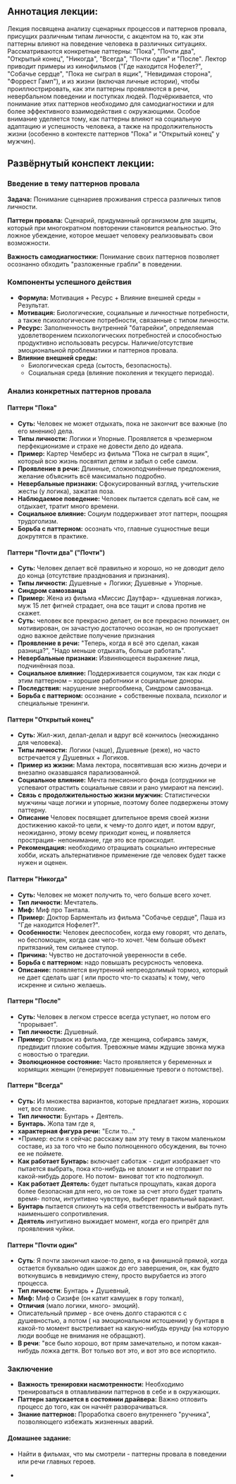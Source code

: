 ## Аннотация лекции:

Лекция посвящена анализу сценарных процессов и паттернов провала, присущих различным типам личности, с акцентом на то, как эти паттерны влияют на поведение человека в различных ситуациях. Рассматриваются конкретные паттерны: "Пока", "Почти два", "Открытый конец", "Никогда", "Всегда", "Почти один" и "После". Лектор приводит примеры из кинофильмов ("Где находится Нофелет?", "Собачье сердце", "Пока не сыграл в ящик", "Невидимая сторона", "Форрест Гамп"), и из жизни (включая личные истории), чтобы проиллюстрировать, как эти паттерны проявляются в речи, невербальном поведении и поступках людей. Подчёркивается, что понимание этих паттернов необходимо для самодиагностики и для более эффективного взаимодействия с окружающими. Особое внимание уделяется тому, как паттерны влияют на социальную адаптацию и успешность человека, а также на продолжительность жизни (особенно в контексте паттернов "Пока" и "Открытый конец" у мужчин).

## Развёрнутый конспект лекции:

### Введение в тему паттернов провала

**Задача:** Понимание сценариев проживания стресса различных типов личности.

**Паттерн провала:**
Сценарий, придуманный организмом для защиты, который при многократном повторении становится реальностью. Это ложное убеждение, которое мешает человеку реализовывать свои возможности.

**Важность самодиагностики:**
Понимание своих паттернов позволяет осознанно обходить "разложенные грабли" в поведении.

### Компоненты успешного действия

* **Формула:** Мотивация + Ресурс + Влияние внешней среды = Результат.
* **Мотивация:** Биологические, социальные и личностные потребности, а также психологические потребности, связанные с типом личности.
* **Ресурс:** Заполненность внутренней "батарейки", определяемая удовлетворением психологических потребностей и способностью продуктивно использовать ресурсы. Наличие/отсутствие эмоциональной проблематики и паттернов провала.
* **Влияние внешней среды:**
    * Биологическая среда (сытость, безопасность).
    * Социальная среда (влияние поколения и текущего периода).

### Анализ конкретных паттернов провала

#### Паттерн "Пока"

* **Суть:** Человек не может отдыхать, пока не закончит все важные (по его мнению) дела.
* **Типы личности:** Логики и Упорные. Проявляется в чрезмерном перфекционизме и страхе не довести дело до идеала.
* **Пример:** Картер Чемберс из фильма "Пока не сыграл в ящик", который всю жизнь посвятил детям и забыл о себе самом.
* **Проявление в речи:** Длинные, сложноподчинённые предложения, желание объяснить всё максимально подробно.
* **Невербальные признаки:** Сфокусированный взгляд, учительские жесты (у логика), зажатая поза.
* **Наблюдаемое поведение:** Человек пытается сделать всё сам, не отдыхает, тратит много времени.
* **Социальное влияние:** Социум поддерживает этот паттерн, поощряя трудоголизм.
* **Борьба с паттерном:** осознать что, главные сущностные вещи докрутятся в практике.

#### Паттерн "Почти два" ("Почти")

* **Суть:** Человек делает всё правильно и хорошо, но не доводит дело до конца (отсутствие празднования и признания).
* **Типы личности:** Душевные + Логики; Душевные + Упорные.
* **Синдром самозванца**
* **Пример:** Жена из фильма «Миссис Даутфар»- «душевная логика», муж 15 лет фигней страдает, она все тащит и слова против не скажет.
* **Суть:** человек все прекрасно делает, он все прекрасно понимает, он мотивирован, он зачастую достаточно осознан, но он пропускает одно важное действие получение признания
* **Проявление в речи:** "Теперь, когда я всё это сделал, какая разница?", "Надо меньше отдыхать, больше работать".
* **Невербальные признаки:** Извиняющееся выражение лица, подчинённая поза.
* **Социальное влияние:** Поддерживается социумом, так как люди с этим паттерном – хорошие работники и социальные доноры.
* **Последствия:** нарушение энергообмена, Синдром самозванца.
* **Борьба с паттерном:** осознание + собственные похвала, психолог и специальные тренинги.

#### Паттерн "Открытый конец"

* **Суть:** Жил-жил, делал-делал и вдруг всё кончилось (неожиданно для человека).
* **Типы личности:** Логики (чаще), Душевные (реже), но часто встречается у Душевных + Логиков.
* **Пример из жизни:** Мама лектора, посвятившая всю жизнь дочери и внезапно оказавшаяся парализованной.
* **Социальное влияние:** Мечта пенсионного фонда (сотрудники не успевают отрастить социальные связи и рано умирают на пенсии).
* **Связь с продолжительностью жизни мужчин:** Статистически мужчины чаще логики и упорные, поэтому более подвержены этому паттерну.
* **Описание** Человек посвящает длительное время своей жизни достижению какой-то цели, к чему-то долго идет, и потом вдруг, неожиданно, этому всему приходит конец, и появляется прострация- непонимание, где это все происходит.
* **Рекомендация:** необходимо отращивать социально интересные хобби, искать альтернативное применение где человек будет также нужен и оценен.

#### Паттерн "Никогда"

* **Суть:** Человек не может получить то, чего больше всего хочет.
* **Тип личности:** Мечтатель.
* **Миф:** Миф про Тантала.
* **Пример:** Доктор Барменталь из фильма "Собачье сердце", Паша из "Где находится Нофелет?".
* **Особенности:** Человек дееспособен, когда ему говорят, что делать, но беспомощен, когда сам чего-то хочет. Чем больше объект притязаний, тем сильнее ступор.
* **Причина:** Чувство не достаточной уверенности в себе.
* **Борьба с паттерном:** надо повышать ресурсность человека.
* **Описание:** появляется внутренний непреодолимый тормоз, который не дает сделать шаг ( или просто что-то сказать) к тому, чего искренне и сильно желаешь.

#### Паттерн "После"

* **Суть:** Человек в легком стрессе всегда уступает, но потом его "прорывает".
* **Тип личности:** Душевный.
* **Пример:** Отрывок из фильма, где женщина, собираясь замуж, предвидит плохие события. Тревожные мамы ждущие звонка мужа с новостью о трагедии.
* **Эволюционное состояние:** Часто проявляется у беременных и кормящих женщин (генерирует повышенные тревоги о потомстве).

#### Паттерн "Всегда"

* **Суть:** Из множества вариантов, которые предлагает жизнь, хороших нет, все плохие.
* **Тип личности:** Бунтарь + Деятель.
* **Бунтарь.** Жопа там где я,
* **характерная фигура речи:** "Если то..."
* *Пример: если я сейчас расскажу вам эту тему в таком маленьком составе, из за того что не было полноценного обсуждения, вы точно ее не поймете.
* **Как работает Бунтарь:** включает саботаж - сидит изображает что пытается выбрать, пока кто-нибудь не вломит и не отправит по какой-нибудь дороге. Но потом- виноват тот кто подтолкнул.
* **Как работает Деятель:** будет пытаться прощупать, какая дорога более безопасная для него, но он тоже за счет этого будет тратить время- потом, интуитивно чувствую, выберет правильный вариант.
* **Бунтарь** пытается спихнуть на себя ответственность и выбрать путь наименьшего сопротивления.
* **Деятель** интуитивно выжидает момент, когда его припрёт для проявления чуйки.

#### Паттерн "Почти один"

* **Суть**: Я почти закончил какое-то дело, я на финишной прямой, когда остается буквально один шажок до его завершения, он, как будто воткнувшись в невидимую стену, просто вырубается из этого процесса.
* **Тип личности**: Бунтарь + Душевный,
* **Миф:** Миф о Сизифе (он катит камушек в гору толкал),
* **Отличия** (мало логики, много- эмоций).
* Описательный пример - все очень долго стараются с с душевностью, а потом ( на эмоциональном истошении) у бунтаря в какой-то момент выстреливает на какую-нибудь ерунду (на которую люди вообще не внимания не обращают).
* **В речи**: "все было хорошо, вот прям замечательно, и потом какая-нибудь ложка дегтя. Вот только вот это, и вот это все испортило.

### Заключение
* **Важность тренировки насмотренности:** Необходимо тренироваться в отлавливании паттернов в себе и в окружающих.
* **Паттерн запускается в состоянии драйвера:** Важно отловить процесс до того, как он начнёт разворачиваться.
* **Знание паттернов:** Проработка своего внутреннего "ручника", позволяющего избежать жизненных аварий.

#### Домашнее задание:
* Найти в фильмах, что мы смотрели - паттерны провала в поведении или речи главных героев.

*   
